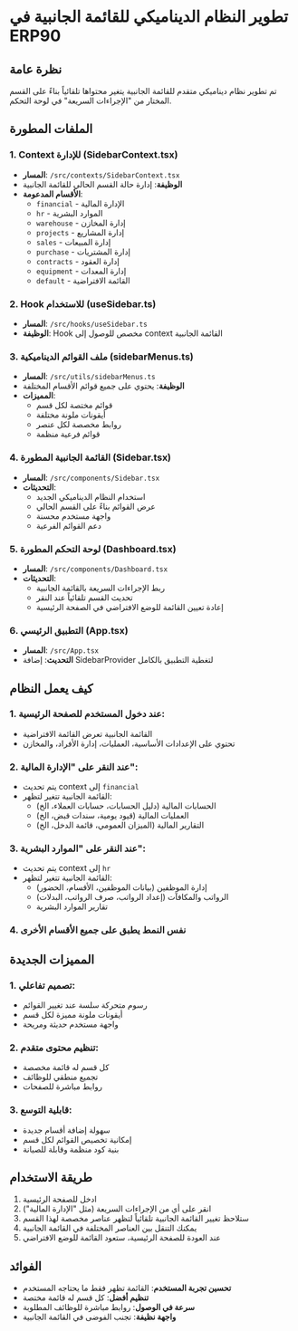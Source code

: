 # تطوير النظام الديناميكي للقائمة الجانبية في ERP90

## نظرة عامة
تم تطوير نظام ديناميكي متقدم للقائمة الجانبية يتغير محتواها تلقائياً بناءً على القسم المختار من "الإجراءات السريعة" في لوحة التحكم.

## الملفات المطورة

### 1. Context للإدارة (SidebarContext.tsx)
- **المسار**: `/src/contexts/SidebarContext.tsx`
- **الوظيفة**: إدارة حالة القسم الحالي للقائمة الجانبية
- **الأقسام المدعومة**:
  - `financial` - الإدارة المالية
  - `hr` - الموارد البشرية
  - `warehouse` - إدارة المخازن
  - `projects` - إدارة المشاريع
  - `sales` - إدارة المبيعات
  - `purchase` - إدارة المشتريات
  - `contracts` - إدارة العقود
  - `equipment` - إدارة المعدات
  - `default` - القائمة الافتراضية

### 2. Hook للاستخدام (useSidebar.ts)
- **المسار**: `/src/hooks/useSidebar.ts`
- **الوظيفة**: Hook مخصص للوصول إلى context القائمة الجانبية

### 3. ملف القوائم الديناميكية (sidebarMenus.ts)
- **المسار**: `/src/utils/sidebarMenus.ts`
- **الوظيفة**: يحتوي على جميع قوائم الأقسام المختلفة
- **المميزات**:
  - قوائم مختصة لكل قسم
  - أيقونات ملونة مختلفة
  - روابط مخصصة لكل عنصر
  - قوائم فرعية منظمة

### 4. القائمة الجانبية المطورة (Sidebar.tsx)
- **المسار**: `/src/components/Sidebar.tsx`
- **التحديثات**:
  - استخدام النظام الديناميكي الجديد
  - عرض القوائم بناءً على القسم الحالي
  - واجهة مستخدم محسنة
  - دعم القوائم الفرعية

### 5. لوحة التحكم المطورة (Dashboard.tsx)
- **المسار**: `/src/components/Dashboard.tsx`
- **التحديثات**:
  - ربط الإجراءات السريعة بالقائمة الجانبية
  - تحديث القسم تلقائياً عند النقر
  - إعادة تعيين القائمة للوضع الافتراضي في الصفحة الرئيسية

### 6. التطبيق الرئيسي (App.tsx)
- **المسار**: `/src/App.tsx`
- **التحديث**: إضافة SidebarProvider لتغطية التطبيق بالكامل

## كيف يعمل النظام

### 1. عند دخول المستخدم للصفحة الرئيسية:
- القائمة الجانبية تعرض القائمة الافتراضية
- تحتوي على الإعدادات الأساسية، العمليات، إدارة الأفراد، والمخازن

### 2. عند النقر على "الإدارة المالية":
- يتم تحديث context إلى `financial`
- القائمة الجانبية تتغير لتظهر:
  - الحسابات المالية (دليل الحسابات، حسابات العملاء، الخ)
  - العمليات المالية (قيود يومية، سندات قبض، الخ)
  - التقارير المالية (الميزان العمومي، قائمة الدخل، الخ)

### 3. عند النقر على "الموارد البشرية":
- يتم تحديث context إلى `hr`
- القائمة الجانبية تتغير لتظهر:
  - إدارة الموظفين (بيانات الموظفين، الأقسام، الحضور)
  - الرواتب والمكافآت (إعداد الرواتب، صرف الرواتب، البدلات)
  - تقارير الموارد البشرية

### 4. نفس النمط يطبق على جميع الأقسام الأخرى

## المميزات الجديدة

### 1. تصميم تفاعلي:
- رسوم متحركة سلسة عند تغيير القوائم
- أيقونات ملونة مميزة لكل قسم
- واجهة مستخدم حديثة ومريحة

### 2. تنظيم محتوى متقدم:
- كل قسم له قائمة مخصصة
- تجميع منطقي للوظائف
- روابط مباشرة للصفحات

### 3. قابلية التوسع:
- سهولة إضافة أقسام جديدة
- إمكانية تخصيص القوائم لكل قسم
- بنية كود منظمة وقابلة للصيانة

## طريقة الاستخدام

1. ادخل للصفحة الرئيسية
2. انقر على أي من الإجراءات السريعة (مثل "الإدارة المالية")
3. ستلاحظ تغيير القائمة الجانبية تلقائياً لتظهر عناصر مخصصة لهذا القسم
4. يمكنك التنقل بين العناصر المختلفة في القائمة الجانبية
5. عند العودة للصفحة الرئيسية، ستعود القائمة للوضع الافتراضي

## الفوائد

- **تحسين تجربة المستخدم**: القائمة تظهر فقط ما يحتاجه المستخدم
- **تنظيم أفضل**: كل قسم له قائمة مختصة
- **سرعة في الوصول**: روابط مباشرة للوظائف المطلوبة
- **واجهة نظيفة**: تجنب الفوضى في القائمة الجانبية
